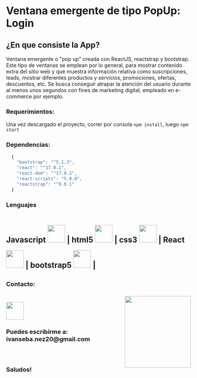 # Ventana emergente de tipo PopUp: Login

## ¿En que consiste la App?  
Ventana emergente o "pop up" creada con ReactJS, reactstrap y bootstrap. Este tipo de ventanas se emplean por lo general, para mostrar contenido extra del sitio web y que muestra información relativa como
suscripciones, leads, mostrar diferentes productos y servicios, promociones, ofertas, descuentos, etc.
Se busca conseguir atrapar la atención del usuario durante al menos unos segundos con fines de marketing digital, empleado en e-commerce por ejemplo.

### Requerimientos: 
Una vez descargado el proyecto, correr por consola `npm install`, luego `npm start`  


### Dependencias:
```JavaScript
  {
    "bootstrap": "^5.1.3",
    "react": "^17.0.2",
    "react-dom": "^17.0.2",
    "react-scripts": "5.0.0",
    "reactstrap": "^9.0.1"
  }
```

<h3><strong> Lenguajes </h3>
    <h2>
    Javascript <img style='width: 3rem; height: 3rem; margin-top: 1rem' src="https://cdn.pixabay.com/photo/2015/04/23/17/41/javascript-736400_960_720.png"/>  |
    html5 <img style='width: 3rem; height: 3rem; margin-top: 1rem' src="https://upload.wikimedia.org/wikipedia/commons/thumb/3/38/HTML5_Badge.svg/600px-HTML5_Badge.svg.png"/> |
    css3 <img <img style='width: 3rem; height: 3rem; margin-top: 1rem' src="https://cdn4.iconfinder.com/data/icons/social-media-logos-6/512/121-css3-512.png"/> |
    React <img <img style='width: 3rem; height: 3rem; margin-top: 1rem' src="https://upload.wikimedia.org/wikipedia/commons/thumb/4/47/React.svg/1200px-React.svg.png"/> | 
    bootstrap5 <img <img style='width: 3rem; height: 3rem; margin-top: 1rem' src="https://upload.wikimedia.org/wikipedia/commons/thumb/b/b2/Bootstrap_logo.svg/1024px-Bootstrap_logo.svg.png"/> |
    <h2>
         
  
<h3> Contacto: <h3> <img align='right' src="https://user-images.githubusercontent.com/85074756/140621760-a092acaa-bb99-41b2-bc4f-b2d30283fbf2.jpeg" width="180" height="195">
    <a href='https://www.linkedin.com/in/ivan-s-nu%C3%B1ez/' target= "_blank">
     <img style='width: 3rem; height: 3rem; margin-top: 1rem' src="https://res.cloudinary.com/druj3xeao/image/upload/v1635266956/readme/linkedin-logo-png-1825_cjdift.png">
    </a><br>
 <h3> Puedes escribirme a: ivanseba.nez20@gmail.com <h3>
 <br><br>
Saludos!
